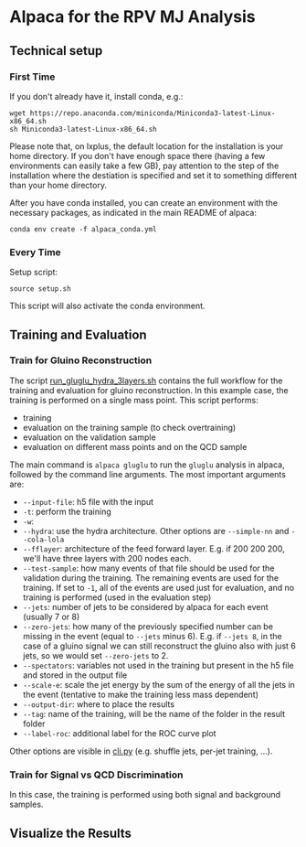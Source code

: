 # Alpaca for the RPV MJ Analysis

## Technical setup

### First Time

If you don't already have it, install conda, e.g.:
```
wget https://repo.anaconda.com/miniconda/Miniconda3-latest-Linux-x86_64.sh
sh Miniconda3-latest-Linux-x86_64.sh
```

Please note that, on lxplus, the default location for the installation is your 
home directory. If you don't have enough space there (having a few environments can 
easily take a few GB), pay attention to the step of the installation where the destiation 
is specified and set it to something different than your home directory. 


After you have conda installed, you can create an environment with the necessary packages, as indicated in the main README of alpaca:
```
conda env create -f alpaca_conda.yml
```

### Every Time

Setup script:
```
source setup.sh
```
This script will also activate the conda environment. 

## Training and Evaluation

### Train for Gluino Reconstruction
 
The script [run_gluglu_hydra_3layers.sh](./scripts/run_gluglu_hydra_3layers.sh) contains the full workflow for the training and
evaluation for gluino reconstruction. In this example case, the training is performed on a single mass point.
This script performs:
* training
* evaluation on the training sample (to check overtraining)
* evaluation on the validation sample
* evaluation on different mass points and on the QCD sample

The main command is `alpaca gluglu` to run the `gluglu` analysis in alpaca, followed by the command line arguments.
The most important arguments are:
* `--input-file`: h5 file with the input
* `-t`: perform the training
* `-w`:
* `--hydra`: use the hydra architecture. Other options are `--simple-nn` and `--cola-lola`
* `--fflayer`: architecture of the feed forward layer. E.g. if 200 200 200, we'll have three layers with 200 nodes each. 
* `--test-sample`: how many events of that file should be used for the validation during the training.
The remaining events are used for the training. If set to `-1`, all of the events are used just for evaluation, and no training is performed
(used in the evaluation step)
* `--jets`: number of jets to be considered by alpaca for each event (usually 7 or 8)
* `--zero-jets`: how many of the previously specified number can be missing in the event (equal to `--jets` minus 6). E.g. if `--jets 8`, in the case of a gluino signal we can 
still reconstruct the gluino also with just 6 jets, so we would set `--zero-jets` to 2.
* `--spectators`: variables not used in the training but present in the h5 file and stored in the output file 
* `--scale-e`: scale the jet energy by the sum of the energy of all the jets in the event (tentative to make the training less mass dependent)
* `--output-dir`: where to place the results
* `--tag`: name of the training, will be the name of the folder in the result folder
* `--label-roc`: additional label for the ROC curve plot

Other options are visible in [cli.py](../../cli.py) (e.g. shuffle jets, per-jet training, ...).

### Train for Signal vs QCD Discrimination

In this case, the training is performed using both signal and background samples. 

## Visualize the Results





